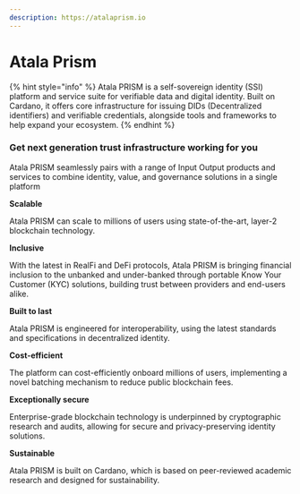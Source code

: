 ```yaml
---
description: https://atalaprism.io
---
```


# Atala Prism



{% hint style="info" %}
Atala PRISM is a self-sovereign identity (SSI) platform and service suite for verifiable data and digital identity. Built on Cardano, it offers core infrastructure for issuing DIDs (Decentralized identifiers) and verifiable credentials, alongside tools and frameworks to help expand your ecosystem.
{% endhint %}



### Get next generation trust infrastructure working for you

Atala PRISM seamlessly pairs with a range of Input Output products and services to combine identity, value, and governance solutions in a single platform



**Scalable**

Atala PRISM can scale to millions of users using state-of-the-art, layer-2 blockchain technology.

**Inclusive**

With the latest in RealFi and DeFi protocols, Atala PRISM is bringing financial inclusion to the unbanked and under-banked through portable Know Your Customer (KYC) solutions, building trust between providers and end-users alike.

**Built to last**

Atala PRISM is engineered for interoperability, using the latest standards and specifications in decentralized identity.

**Cost-efficient**

The platform can cost-efficiently onboard millions of users, implementing a novel batching mechanism to reduce public blockchain fees.

**Exceptionally secure**

Enterprise-grade blockchain technology is underpinned by cryptographic research and audits, allowing for secure and privacy-preserving identity solutions.

**Sustainable**

Atala PRISM is built on Cardano, which is based on peer-reviewed academic research and designed for sustainability.
